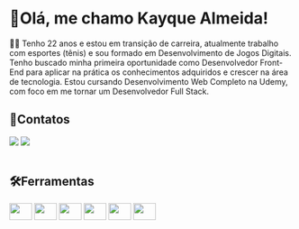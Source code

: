 <h1>📍Olá, me chamo Kayque Almeida!</h1>
<div>
<p>
 👨‍🎓 Tenho 22 anos e estou em transição de carreira, atualmente trabalho com esportes (tênis) e sou formado em Desenvolvimento de Jogos Digitais. Tenho buscado minha primeira oportunidade como Desenvolvedor Front-End para aplicar na prática os conhecimentos adquiridos e crescer na área de tecnologia. Estou cursando Desenvolvimento Web Completo na Udemy, com foco em me tornar um Desenvolvedor Full Stack.
</p>
</div>
<div>
  <h2>📩Contatos</h2>
<a href="https://www.linkedin.com/in/kayque-de-almeida-rodrigues-do-carmo-91aba1103?utm_source=share&utm_campaign=share_via&utm_content=profile&utm_medium=android_app">
  <img src="https://img.shields.io/badge/LinkedIn-0077B5?style=for-the-badge&logo=linkedin&logoColor=white"></a>
<a href="mailto:kayque.carmo.kc@gmail.com">
  <img src="https://img.shields.io/badge/Gmail-D14836?style=for-the-badge&logo=gmail&logoColor=white">
</a>
</div>


<div style="display: inline_block"><br>
  <h2>🛠️Ferramentas</h2>
  <img align="center" height="30" width="40" src="https://cdn.jsdelivr.net/gh/devicons/devicon@latest/icons/html5/html5-original.svg">
  <img align="center" height="30" width="40" src="https://cdn.jsdelivr.net/gh/devicons/devicon@latest/icons/css3/css3-original.svg">  
  <img align="center" height="30" width="40" src="https://cdn.jsdelivr.net/gh/devicons/devicon@latest/icons/bootstrap/bootstrap-original.svg">
  <img align="center" height="30" width="40" src="https://cdn.jsdelivr.net/gh/devicons/devicon@latest/icons/javascript/javascript-original.svg">
  <img align="center" height="30" width="40" src="https://cdn.jsdelivr.net/gh/devicons/devicon@latest/icons/vscode/vscode-original.svg">
  <img align="center" height="30" width="40" src="https://cdn.jsdelivr.net/gh/devicons/devicon@latest/icons/git/git-original.svg" />
</div> 

